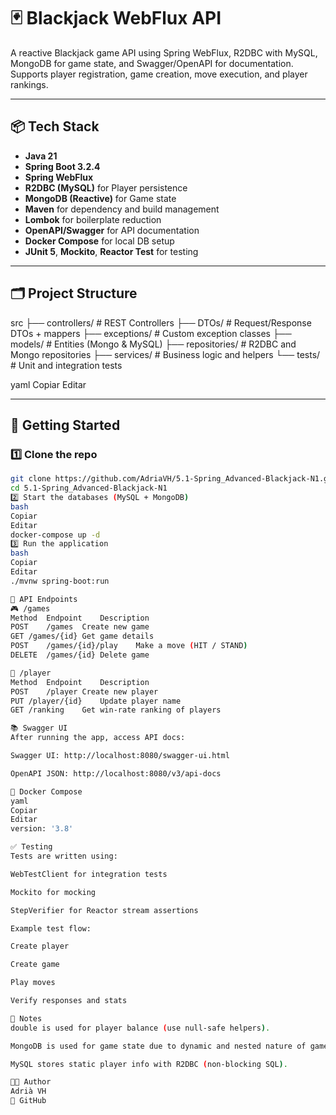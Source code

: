 # 🃏 Blackjack WebFlux API

A reactive Blackjack game API using Spring WebFlux, R2DBC with MySQL, MongoDB for game state, and Swagger/OpenAPI for documentation. Supports player registration, game creation, move execution, and player rankings.

---

## 📦 Tech Stack

- **Java 21**
- **Spring Boot 3.2.4**
- **Spring WebFlux**
- **R2DBC (MySQL)** for Player persistence
- **MongoDB (Reactive)** for Game state
- **Maven** for dependency and build management
- **Lombok** for boilerplate reduction
- **OpenAPI/Swagger** for API documentation
- **Docker Compose** for local DB setup
- **JUnit 5**, **Mockito**, **Reactor Test** for testing

---

## 🗂️ Project Structure

src
├── controllers/ # REST Controllers
├── DTOs/ # Request/Response DTOs + mappers
├── exceptions/ # Custom exception classes
├── models/ # Entities (Mongo & MySQL)
├── repositories/ # R2DBC and Mongo repositories
├── services/ # Business logic and helpers
└── tests/ # Unit and integration tests

yaml
Copiar
Editar

---

## 🚀 Getting Started

### 1️⃣ Clone the repo

```bash
git clone https://github.com/AdriaVH/5.1-Spring_Advanced-Blackjack-N1.git
cd 5.1-Spring_Advanced-Blackjack-N1
2️⃣ Start the databases (MySQL + MongoDB)
bash
Copiar
Editar
docker-compose up -d
3️⃣ Run the application
bash
Copiar
Editar
./mvnw spring-boot:run

🔌 API Endpoints
🎮 /games
Method	Endpoint	Description
POST	/games	Create new game
GET	/games/{id}	Get game details
POST	/games/{id}/play	Make a move (HIT / STAND)
DELETE	/games/{id}	Delete game

👤 /player
Method	Endpoint	Description
POST	/player	Create new player
PUT	/player/{id}	Update player name
GET	/ranking	Get win-rate ranking of players

📚 Swagger UI
After running the app, access API docs:

Swagger UI: http://localhost:8080/swagger-ui.html

OpenAPI JSON: http://localhost:8080/v3/api-docs

🐳 Docker Compose
yaml
Copiar
Editar
version: '3.8'

✅ Testing
Tests are written using:

WebTestClient for integration tests

Mockito for mocking

StepVerifier for Reactor stream assertions

Example test flow:

Create player

Create game

Play moves

Verify responses and stats

🧠 Notes
double is used for player balance (use null-safe helpers).

MongoDB is used for game state due to dynamic and nested nature of gameplay.

MySQL stores static player info with R2DBC (non-blocking SQL).

👨‍💻 Author
Adrià VH
🔗 GitHub
